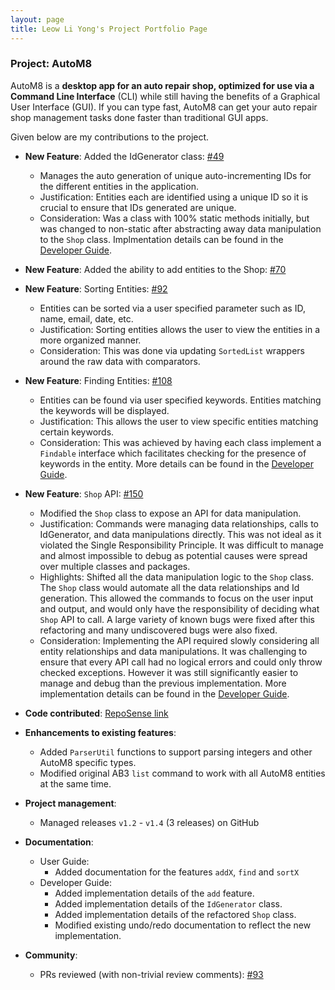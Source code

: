 ```yaml
---
layout: page
title: Leow Li Yong's Project Portfolio Page
---
```


### Project: AutoM8

AutoM8 is a **desktop app for an auto repair shop, optimized for use via a Command Line Interface** (CLI) while still having the benefits of a Graphical User Interface (GUI). If you can type fast, AutoM8 can get your auto repair shop management tasks done faster than traditional GUI apps.

Given below are my contributions to the project.

* **New Feature**: Added the IdGenerator class: [\#49](https://github.com/AY2223S2-CS2103-W17-4/tp/pull/49)
    * Manages the auto generation of unique auto-incrementing IDs for the different entities in the application.
    * Justification: Entities each are identified using a unique ID so it is crucial to ensure that IDs generated are unique.
    * Consideration: Was a class with 100% static methods initially, but was changed to non-static after abstracting away data manipulation to the `Shop` class. Implmentation details can be found in the [Developer Guide](../DeveloperGuide.md).

* **New Feature**: Added the ability to add entities to the Shop: [\#70](https://github.com/AY2223S2-CS2103-W17-4/tp/pull/43)
* **New Feature**: Sorting Entities: [\#92](https://github.com/AY2223S2-CS2103-W17-4/tp/pull/92)
  * Entities can be sorted via a user specified parameter such as ID, name, email, date, etc.
  * Justification: Sorting entities allows the user to view the entities in a more organized manner.
  * Consideration: This was done via updating `SortedList` wrappers around the raw data with comparators.
* **New Feature**: Finding Entities: [\#108](https://github.com/AY2223S2-CS2103-W17-4/tp/pull/108)
  * Entities can be found via user specified keywords. Entities matching the keywords will be displayed.
  * Justification: This allows the user to view specific entities matching certain keywords.
  * Consideration: This was achieved by having each class implement a `Findable` interface which facilitates checking for the presence of keywords in the entity. More details can be found in the [Developer Guide](../DeveloperGuide.md).
* **New Feature**: `Shop` API: [\#150](https://github.com/AY2223S2-CS2103-W17-4/tp/pull/150)
  * Modified the `Shop` class to expose an API for data manipulation.
  * Justification: Commands were managing data relationships, calls to IdGenerator, and data manipulations directly. This was not ideal as it violated the Single Responsibility Principle.
    It was difficult to manage and almost impossible to debug as potential causes were spread over multiple classes and packages.
  * Highlights: Shifted all the data manipulation logic to the `Shop` class. The `Shop` class would automate all the data relationships and Id generation. This allowed the commands to focus on the user input and output, and would only have the responsibility of deciding what `Shop` API to call.
    A large variety of known bugs were fixed after this refactoring and many undiscovered bugs were also fixed.
  * Consideration: Implementing the API required slowly considering all entity relationships and data manipulations. It was challenging to ensure that every API call had no logical errors and could only throw checked exceptions.
    However it was still significantly easier to manage and debug than the previous implementation. More implementation details can be found in the [Developer Guide](../DeveloperGuide.md).
* **Code contributed**: [RepoSense link](https://nus-cs2103-ay2223s2.github.io/tp-dashboard/?search=ginloy&sort=groupTitle&sortWithin=title&timeframe=commit&mergegroup=&groupSelect=groupByRepos&breakdown=true&checkedFileTypes=docs~functional-code~test-code~other&since=2023-02-17)
* **Enhancements to existing features**:
  * Added `ParserUtil` functions to support parsing integers and other AutoM8 specific types.
  * Modified original AB3 `list` command to work with all AutoM8 entities at the same time.
* **Project management**:
    * Managed releases `v1.2` - `v1.4` (3 releases) on GitHub
* **Documentation**:
    * User Guide:
        * Added documentation for the features `addX`, `find` and `sortX`
    * Developer Guide:
        * Added implementation details of the `add` feature.
        * Added implementation details of the `IdGenerator` class.
        * Added implementation details of the refactored `Shop` class.
        * Modified existing undo/redo documentation to reflect the new implementation.
* **Community**:
    * PRs reviewed (with non-trivial review comments): [\#93](https://github.com/AY2223S2-CS2103-W17-4/tp/pull/93)
